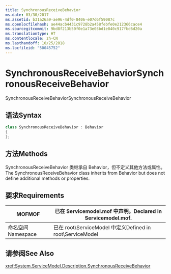 ```yaml
---
title: SynchronousReceiveBehavior
ms.date: 03/30/2017
ms.assetid: b31a26a9-ae96-4df0-8406-e07d6f59087c
ms.openlocfilehash: ae44acb4431c9728b2a458febfe0e212366cace4
ms.sourcegitcommit: 9bd8f213b50f0e1a73e03bd1e840c917fbd6d20a
ms.translationtype: HT
ms.contentlocale: zh-CN
ms.lasthandoff: 10/25/2018
ms.locfileid: "50045752"
---
```

# <a name="synchronousreceivebehavior"></a><span data-ttu-id="f1314-102">SynchronousReceiveBehavior</span><span class="sxs-lookup"><span data-stu-id="f1314-102">SynchronousReceiveBehavior</span></span>
<span data-ttu-id="f1314-103">SynchronousReceiveBehavior</span><span class="sxs-lookup"><span data-stu-id="f1314-103">SynchronousReceiveBehavior</span></span>  
  
## <a name="syntax"></a><span data-ttu-id="f1314-104">语法</span><span class="sxs-lookup"><span data-stu-id="f1314-104">Syntax</span></span>  
  
```csharp
class SynchronousReceiveBehavior : Behavior  
{  
};  
```  
  
## <a name="methods"></a><span data-ttu-id="f1314-105">方法</span><span class="sxs-lookup"><span data-stu-id="f1314-105">Methods</span></span>  
 <span data-ttu-id="f1314-106">SynchronousReceiveBehavior 类继承自 Behavior，但不定义其他方法或属性。</span><span class="sxs-lookup"><span data-stu-id="f1314-106">The SynchronousReceiveBehavior class inherits from Behavior but does not define additional methods or properties.</span></span>  
  
## <a name="requirements"></a><span data-ttu-id="f1314-107">要求</span><span class="sxs-lookup"><span data-stu-id="f1314-107">Requirements</span></span>  
  
|<span data-ttu-id="f1314-108">MOF</span><span class="sxs-lookup"><span data-stu-id="f1314-108">MOF</span></span>|<span data-ttu-id="f1314-109">已在 Servicemodel.mof 中声明。</span><span class="sxs-lookup"><span data-stu-id="f1314-109">Declared in Servicemodel.mof.</span></span>|  
|---------|-----------------------------------|  
|<span data-ttu-id="f1314-110">命名空间</span><span class="sxs-lookup"><span data-stu-id="f1314-110">Namespace</span></span>|<span data-ttu-id="f1314-111">已在 root\ServiceModel 中定义</span><span class="sxs-lookup"><span data-stu-id="f1314-111">Defined in root\ServiceModel</span></span>|  
  
## <a name="see-also"></a><span data-ttu-id="f1314-112">请参阅</span><span class="sxs-lookup"><span data-stu-id="f1314-112">See Also</span></span>  
 <xref:System.ServiceModel.Description.SynchronousReceiveBehavior>
